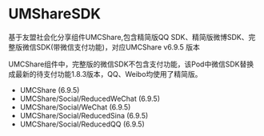 # UMShareSDK
基于友盟社会化分享组件UMCShare,包含精简版QQ SDK、精简版微博SDK、完整版微信SDK(带微信支付功能)，对应UMCShare v6.9.5 版本

UMCShare组件中，完整版的微信SDK不包含支付功能，该Pod中微信SDK替换成最新的待支付功能1.8.3版本，QQ、Weibo均使用了精简版。

- UMCShare  (6.9.5)
- UMCShare/Social/ReducedWeChat (6.9.5)
- UMCShare/Social/WeChat (6.9.5)
- UMCShare/Social/ReducedSina (6.9.5)
- UMCShare/Social/ReducedQQ (6.9.5)